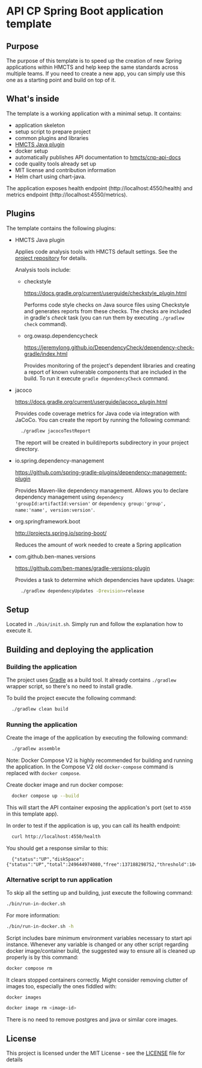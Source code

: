 # API CP Spring Boot application template

## Purpose

The purpose of this template is to speed up the creation of new Spring applications within HMCTS
and help keep the same standards across multiple teams. If you need to create a new app, you can
simply use this one as a starting point and build on top of it.

## What's inside

The template is a working application with a minimal setup. It contains:
* application skeleton
* setup script to prepare project
* common plugins and libraries
* [HMCTS Java plugin](https://github.com/hmcts/gradle-java-plugin)
* docker setup
* automatically publishes API documentation to [hmcts/cnp-api-docs](https://github.com/hmcts/cnp-api-docs)
* code quality tools already set up
* MIT license and contribution information
* Helm chart using chart-java.

The application exposes health endpoint (http://localhost:4550/health) and metrics endpoint
(http://localhost:4550/metrics).

## Plugins

The template contains the following plugins:

* HMCTS Java plugin

  Applies code analysis tools with HMCTS default settings. See the [project repository](https://github.com/hmcts/gradle-java-plugin) for details.

  Analysis tools include:

  * checkstyle

    https://docs.gradle.org/current/userguide/checkstyle_plugin.html

    Performs code style checks on Java source files using Checkstyle and generates reports from these checks.
    The checks are included in gradle's *check* task (you can run them by executing `./gradlew check` command).

  * org.owasp.dependencycheck

    https://jeremylong.github.io/DependencyCheck/dependency-check-gradle/index.html

    Provides monitoring of the project's dependent libraries and creating a report
    of known vulnerable components that are included in the build. To run it
    execute `gradle dependencyCheck` command.

* jacoco

  https://docs.gradle.org/current/userguide/jacoco_plugin.html

  Provides code coverage metrics for Java code via integration with JaCoCo.
  You can create the report by running the following command:

  ```bash
    ./gradlew jacocoTestReport
  ```

  The report will be created in build/reports subdirectory in your project directory.

* io.spring.dependency-management

  https://github.com/spring-gradle-plugins/dependency-management-plugin

  Provides Maven-like dependency management. Allows you to declare dependency management
  using `dependency 'groupId:artifactId:version'`
  or `dependency group:'group', name:'name', version:version'`.

* org.springframework.boot

  http://projects.spring.io/spring-boot/

  Reduces the amount of work needed to create a Spring application


* com.github.ben-manes.versions

  https://github.com/ben-manes/gradle-versions-plugin

  Provides a task to determine which dependencies have updates. Usage:

  ```bash
    ./gradlew dependencyUpdates -Drevision=release
  ```

## Setup

Located in `./bin/init.sh`. Simply run and follow the explanation how to execute it.

## Building and deploying the application

### Building the application

The project uses [Gradle](https://gradle.org) as a build tool. It already contains
`./gradlew` wrapper script, so there's no need to install gradle.

To build the project execute the following command:

```bash
  ./gradlew clean build
```

### Running the application

Create the image of the application by executing the following command:

```bash
  ./gradlew assemble
```

Note: Docker Compose V2 is highly recommended for building and running the application.
In the Compose V2 old `docker-compose` command is replaced with `docker compose`.

Create docker image and run docker compose:

```bash
  docker compose up --build
```

This will start the API container exposing the application's port
(set to `4550` in this template app).

In order to test if the application is up, you can call its health endpoint:

```bash
  curl http://localhost:4550/health
```

You should get a response similar to this:

```
  {"status":"UP","diskSpace":{"status":"UP","total":249644974080,"free":137188298752,"threshold":10485760}}
```

### Alternative script to run application

To skip all the setting up and building, just execute the following command:

```bash
./bin/run-in-docker.sh
```

For more information:

```bash
./bin/run-in-docker.sh -h
```

Script includes bare minimum environment variables necessary to start api instance. Whenever any variable is changed or any other script regarding docker image/container build, the suggested way to ensure all is cleaned up properly is by this command:

```bash
docker compose rm
```

It clears stopped containers correctly. Might consider removing clutter of images too, especially the ones fiddled with:

```bash
docker images

docker image rm <image-id>
```

There is no need to remove postgres and java or similar core images.

## License

This project is licensed under the MIT License - see the [LICENSE](LICENSE) file for details


